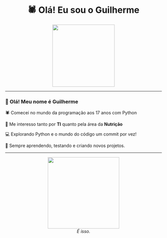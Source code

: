 <h1 align="center">🕷️ Olá! Eu sou o Guilherme</h1>
<p align="center">
  <img src="https://media1.tenor.com/m/XMWHO2T_wwMAAAAC/ultimate-spider-man-black-suit-ultimate-spider-man.gif" width="200" />
</p>

---

### 👋 Olá! Meu nome é Guilherme

🕷️ Comecei no mundo da programação aos 17 anos com Python

🎯 Me interesso tanto por **TI** quanto pela área da **Nutrição**

💻 Explorando Python e o mundo do código um commit por vez!

🚀 Sempre aprendendo, testando e criando novos projetos.

---

<p align="center">
  <img src="https://media1.tenor.com/m/h9cJ8io4QNgAAAAd/junio-cade.gif" width="230" />
  <br>
  <i> É isso.</i>
</p>
